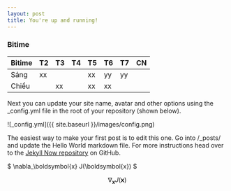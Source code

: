 ```yaml
---
layout: post
title: You're up and running!
---
```


### Bitime

Bitime | T2 | T3 | T4 | T5 | T6 | T7 | CN               
------ | -- | -- | -- | -- | -- | -- | --
Sáng   | xx |    |    | xx | yy | yy |   
Chiều  |    | xx |    | xx | xx |    |   

Next you can update your site name, avatar and other options using the _config.yml file in the root of your repository (shown below).

![_config.yml]({{ site.baseurl }}/images/config.png)

The easiest way to make your first post is to edit this one. Go into /_posts/ and update the Hello World markdown file. For more instructions head over to the [Jekyll Now repository](https://github.com/barryclark/jekyll-now) on GitHub.

$ \nabla_\boldsymbol{x} J(\boldsymbol{x}) $

$$ \nabla_\boldsymbol{x} J(\boldsymbol{x}) $$